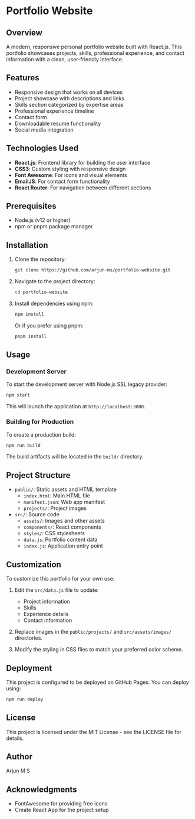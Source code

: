 # Portfolio Website

## Overview
A modern, responsive personal portfolio website built with React.js. This portfolio showcases projects, skills, professional experience, and contact information with a clean, user-friendly interface.

## Features
- Responsive design that works on all devices
- Project showcase with descriptions and links
- Skills section categorized by expertise areas
- Professional experience timeline
- Contact form
- Downloadable resume functionality
- Social media integration

## Technologies Used
- **React.js**: Frontend library for building the user interface
- **CSS3**: Custom styling with responsive design
- **Font Awesome**: For icons and visual elements
- **EmailJS**: For contact form functionality
- **React Router**: For navigation between different sections

## Prerequisites
- Node.js (v12 or higher)
- npm or pnpm package manager

## Installation

1. Clone the repository:
   ```bash
   git clone https://github.com/arjun-ms/portfolio-website.git
   ```

2. Navigate to the project directory:
   ```bash
   cd portfolio-website
   ```

3. Install dependencies using npm:
   ```bash
   npm install
   ```
   
   Or if you prefer using pnpm:
   ```bash
   pnpm install
   ```

## Usage

### Development Server
To start the development server with Node.js SSL legacy provider:
```bash
npm start
```

This will launch the application at `http://localhost:3000`.

### Building for Production
To create a production build:
```bash
npm run build
```

The build artifacts will be located in the `build/` directory.

## Project Structure
- `public/`: Static assets and HTML template
  - `index.html`: Main HTML file
  - `manifest.json`: Web app manifest
  - `projects/`: Project images
- `src/`: Source code
  - `assets/`: Images and other assets
  - `components/`: React components
  - `styles/`: CSS stylesheets
  - `data.js`: Portfolio content data
  - `index.js`: Application entry point

## Customization
To customize this portfolio for your own use:

1. Edit the `src/data.js` file to update:
   - Project information
   - Skills
   - Experience details
   - Contact information

2. Replace images in the `public/projects/` and `src/assets/images/` directories.

3. Modify the styling in CSS files to match your preferred color scheme.

## Deployment
This project is configured to be deployed on GitHub Pages. You can deploy using:
```bash
npm run deploy
```

## License
This project is licensed under the MIT License - see the LICENSE file for details.

## Author
Arjun M S

## Acknowledgments
- FontAwesome for providing free icons
- Create React App for the project setup